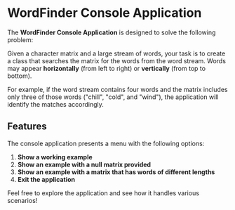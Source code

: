 # WordFinder Console Application

The **WordFinder Console Application** is designed to solve the following problem:

Given a character matrix and a large stream of words, your task is to create a class that searches the matrix for the words from the word stream. Words may appear **horizontally** (from left to right) or **vertically** (from top to bottom). 

For example, if the word stream contains four words and the matrix includes only three of those words ("chill", "cold", and "wind"), the application will identify the matches accordingly.

## Features

The console application presents a menu with the following options:

1. **Show a working example**
2. **Show an example with a null matrix provided**
3. **Show an example with a matrix that has words of different lengths**
4. **Exit the application**

Feel free to explore the application and see how it handles various scenarios!